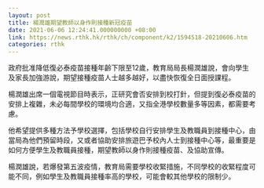 ```yaml
---
layout: post
title: 楊潤雄期望教師以身作則接種新冠疫苗
date: 2021-06-06 12:24:41.000000000 +08:00
link: https://news.rthk.hk/rthk/ch/component/k2/1594518-20210606.htm
categories: rthk
---
```


政府批准降低復必泰疫苗接種年齡下限至12歲，教育局局長楊潤雄說，會向學生及家長加強游說，期望接種疫苗人士越多越好，以盡快恢復全日面授課程。

楊潤雄出席一個電視節目時表示，正研究會否安排到校打針，但提到復必泰疫苗的安排上複雜，未必每間學校的環境均合適，又指全港學校數量多等因素，都需要考慮。

他希望提供多種方法予學校選擇，包括學校自行安排學生及教職員到接種中心，由當局為他們預留時段，又或者協助安排旅遊巴予校內人士到接種中心等，最重要是如何方便學生及教職員接種，期望教師以身作則接種疫苗、及協助宣傳。

楊潤雄說，若爆發第五波疫情，教育局需要學校收緊措施，不同學校的收緊程度可能不同，例如學生及教職員接種率高的學校，可能會較其他學校的限制少。
